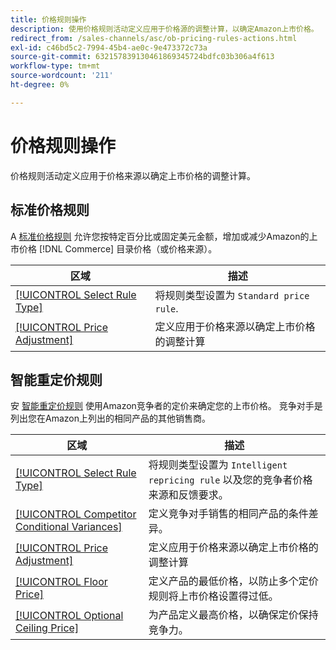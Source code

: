 ```yaml
---
title: 价格规则操作
description: 使用价格规则活动定义应用于价格源的调整计算，以确定Amazon上市价格。
redirect_from: /sales-channels/asc/ob-pricing-rules-actions.html
exl-id: c46bd5c2-7994-45b4-ae0c-9e473372c73a
source-git-commit: 632157839130461869345724bdfc03b306a4f613
workflow-type: tm+mt
source-wordcount: '211'
ht-degree: 0%

---
```


# 价格规则操作

价格规则活动定义应用于价格来源以确定上市价格的调整计算。

## 标准价格规则

A [标准价格规则](./standard-price-rules.md) 允许您按特定百分比或固定美元金额，增加或减少Amazon的上市价格 [!DNL Commerce] 目录价格（或价格来源）。

| 区域 | 描述 |
|--- |--- |
| [[!UICONTROL Select Rule Type]](./standard-price-rules.md) | 将规则类型设置为 `Standard price rule`. |
| [[!UICONTROL Price Adjustment]](./standard-price-rules.md) | 定义应用于价格来源以确定上市价格的调整计算 |

## 智能重定价规则

安 [智能重定价规则](./intelligent-repricing-rules.md) 使用Amazon竞争者的定价来确定您的上市价格。 竞争对手是列出您在Amazon上列出的相同产品的其他销售商。

| 区域 | 描述 |
|--- |--- |
| [[!UICONTROL Select Rule Type]](./intelligent-repricing-rules.md) | 将规则类型设置为 `Intelligent repricing rule` 以及您的竞争者价格来源和反馈要求。 |
| [[!UICONTROL Competitor Conditional Variances]](./competitor-conditional-variances.md) | 定义竞争对手销售的相同产品的条件差异。 |
| [[!UICONTROL Price Adjustment]](./price-adjustment.md) | 定义应用于价格来源以确定上市价格的调整计算 |
| [[!UICONTROL Floor Price]](./floor-price.md) | 定义产品的最低价格，以防止多个定价规则将上市价格设置得过低。 |
| [[!UICONTROL Optional Ceiling Price]](./optional-ceiling-price.md) | 为产品定义最高价格，以确保定价保持竞争力。 |
